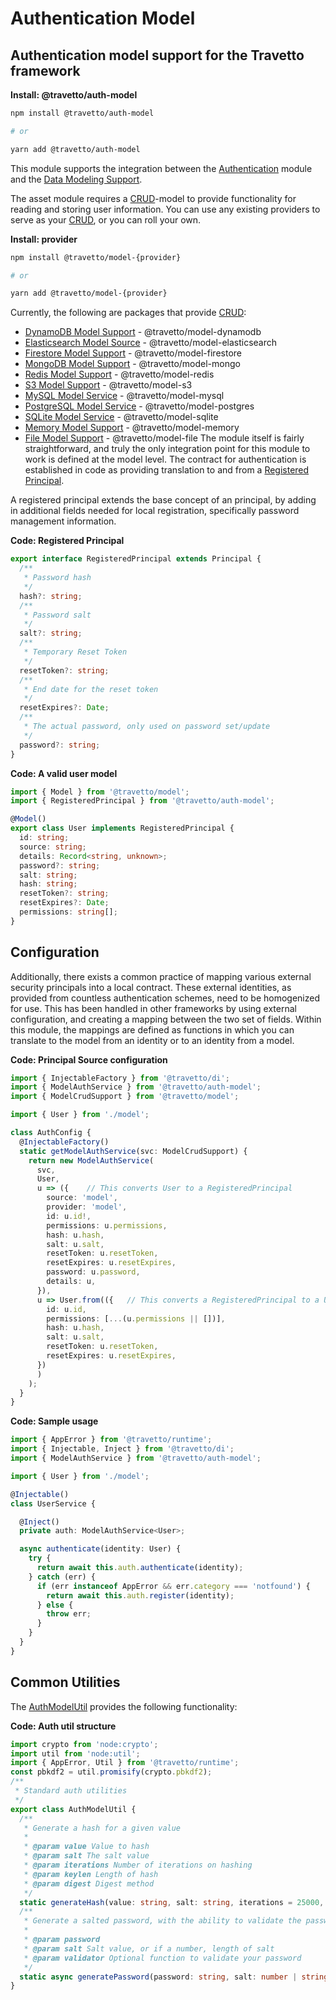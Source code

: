 <!-- This file was generated by @travetto/doc and should not be modified directly -->
<!-- Please modify https://github.com/travetto/travetto/tree/main/module/auth-model/DOC.tsx and execute "npx trv doc" to rebuild -->
# Authentication Model

## Authentication model support for the Travetto framework

**Install: @travetto/auth-model**
```bash
npm install @travetto/auth-model

# or

yarn add @travetto/auth-model
```

This module supports the integration between the [Authentication](https://github.com/travetto/travetto/tree/main/module/auth#readme "Authentication scaffolding for the Travetto framework") module and the [Data Modeling Support](https://github.com/travetto/travetto/tree/main/module/model#readme "Datastore abstraction for core operations."). 

The asset module requires a [CRUD](https://github.com/travetto/travetto/tree/main/module/model/src/types/crud.ts#L11)-model to provide functionality for reading and storing user information. You can use any existing providers to serve as your [CRUD](https://github.com/travetto/travetto/tree/main/module/model/src/types/crud.ts#L11), or you can roll your own.

**Install: provider**
```bash
npm install @travetto/model-{provider}

# or

yarn add @travetto/model-{provider}
```
Currently, the following are packages that provide [CRUD](https://github.com/travetto/travetto/tree/main/module/model/src/types/crud.ts#L11):
   *  [DynamoDB Model Support](https://github.com/travetto/travetto/tree/main/module/model-dynamodb#readme "DynamoDB backing for the travetto model module.") - @travetto/model-dynamodb
   *  [Elasticsearch Model Source](https://github.com/travetto/travetto/tree/main/module/model-elasticsearch#readme "Elasticsearch backing for the travetto model module, with real-time modeling support for Elasticsearch mappings.") - @travetto/model-elasticsearch
   *  [Firestore Model Support](https://github.com/travetto/travetto/tree/main/module/model-firestore#readme "Firestore backing for the travetto model module.") - @travetto/model-firestore
   *  [MongoDB Model Support](https://github.com/travetto/travetto/tree/main/module/model-mongo#readme "Mongo backing for the travetto model module.") - @travetto/model-mongo
   *  [Redis Model Support](https://github.com/travetto/travetto/tree/main/module/model-redis#readme "Redis backing for the travetto model module.") - @travetto/model-redis
   *  [S3 Model Support](https://github.com/travetto/travetto/tree/main/module/model-s3#readme "S3 backing for the travetto model module.") - @travetto/model-s3
   *  [MySQL Model Service](https://github.com/travetto/travetto/tree/main/module/model-mysql#readme "MySQL backing for the travetto model module, with real-time modeling support for SQL schemas.") - @travetto/model-mysql
   *  [PostgreSQL Model Service](https://github.com/travetto/travetto/tree/main/module/model-postgres#readme "PostgreSQL backing for the travetto model module, with real-time modeling support for SQL schemas.") - @travetto/model-postgres
   *  [SQLite Model Service](https://github.com/travetto/travetto/tree/main/module/model-sqlite#readme "SQLite backing for the travetto model module, with real-time modeling support for SQL schemas.") - @travetto/model-sqlite
   *  [Memory Model Support](https://github.com/travetto/travetto/tree/main/module/model-memory#readme "Memory backing for the travetto model module.") - @travetto/model-memory
   *  [File Model Support](https://github.com/travetto/travetto/tree/main/module/model-file#readme "File system backing for the travetto model module.") - @travetto/model-file
The module itself is fairly straightforward, and truly the only integration point for this module to work is defined at the model level.  The contract for authentication is established in code as providing translation to and from a [Registered Principal](https://github.com/travetto/travetto/tree/main/module/auth-model/src/model.ts#L10). 

A registered principal extends the base concept of an principal, by adding in additional fields needed for local registration, specifically password management information.

**Code: Registered Principal**
```typescript
export interface RegisteredPrincipal extends Principal {
  /**
   * Password hash
   */
  hash?: string;
  /**
   * Password salt
   */
  salt?: string;
  /**
   * Temporary Reset Token
   */
  resetToken?: string;
  /**
   * End date for the reset token
   */
  resetExpires?: Date;
  /**
   * The actual password, only used on password set/update
   */
  password?: string;
}
```

**Code: A valid user model**
```typescript
import { Model } from '@travetto/model';
import { RegisteredPrincipal } from '@travetto/auth-model';

@Model()
export class User implements RegisteredPrincipal {
  id: string;
  source: string;
  details: Record<string, unknown>;
  password?: string;
  salt: string;
  hash: string;
  resetToken?: string;
  resetExpires?: Date;
  permissions: string[];
}
```

## Configuration
Additionally, there exists a common practice of mapping various external security principals into a local contract. These external identities, as provided from countless authentication schemes, need to be homogenized for use.  This has been handled in other frameworks by using external configuration, and creating a mapping between the two set of fields.  Within this module, the mappings are defined as functions in which you can translate to the model from an identity or to an identity from a model.

**Code: Principal Source configuration**
```typescript
import { InjectableFactory } from '@travetto/di';
import { ModelAuthService } from '@travetto/auth-model';
import { ModelCrudSupport } from '@travetto/model';

import { User } from './model';

class AuthConfig {
  @InjectableFactory()
  static getModelAuthService(svc: ModelCrudSupport) {
    return new ModelAuthService(
      svc,
      User,
      u => ({    // This converts User to a RegisteredPrincipal
        source: 'model',
        provider: 'model',
        id: u.id!,
        permissions: u.permissions,
        hash: u.hash,
        salt: u.salt,
        resetToken: u.resetToken,
        resetExpires: u.resetExpires,
        password: u.password,
        details: u,
      }),
      u => User.from(({   // This converts a RegisteredPrincipal to a User
        id: u.id,
        permissions: [...(u.permissions || [])],
        hash: u.hash,
        salt: u.salt,
        resetToken: u.resetToken,
        resetExpires: u.resetExpires,
      })
      )
    );
  }
}
```

**Code: Sample usage**
```typescript
import { AppError } from '@travetto/runtime';
import { Injectable, Inject } from '@travetto/di';
import { ModelAuthService } from '@travetto/auth-model';

import { User } from './model';

@Injectable()
class UserService {

  @Inject()
  private auth: ModelAuthService<User>;

  async authenticate(identity: User) {
    try {
      return await this.auth.authenticate(identity);
    } catch (err) {
      if (err instanceof AppError && err.category === 'notfound') {
        return await this.auth.register(identity);
      } else {
        throw err;
      }
    }
  }
}
```

## Common Utilities
The [AuthModelUtil](https://github.com/travetto/travetto/tree/main/module/auth-model/src/util.ts#L11) provides the following functionality:

**Code: Auth util structure**
```typescript
import crypto from 'node:crypto';
import util from 'node:util';
import { AppError, Util } from '@travetto/runtime';
const pbkdf2 = util.promisify(crypto.pbkdf2);
/**
 * Standard auth utilities
 */
export class AuthModelUtil {
  /**
   * Generate a hash for a given value
   *
   * @param value Value to hash
   * @param salt The salt value
   * @param iterations Number of iterations on hashing
   * @param keylen Length of hash
   * @param digest Digest method
   */
  static generateHash(value: string, salt: string, iterations = 25000, keylen = 256, digest = 'sha256'): Promise<string>;
  /**
   * Generate a salted password, with the ability to validate the password
   *
   * @param password
   * @param salt Salt value, or if a number, length of salt
   * @param validator Optional function to validate your password
   */
  static async generatePassword(password: string, salt: number | string = 32): Promise<{ salt: string, hash: string }>;
}
```
